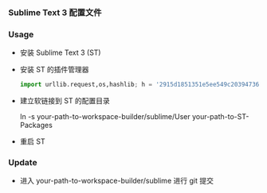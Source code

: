 ### Sublime Text 3 配置文件

### Usage
- 安装 Sublime Text 3 (ST)
- 安装 ST 的插件管理器
	```python
	import urllib.request,os,hashlib; h = '2915d1851351e5ee549c20394736b442' + '8bc59f460fa1548d1514676163dafc88'; pf = 'Package Control.sublime-package'; ipp = sublime.installed_packages_path(); urllib.request.install_opener( urllib.request.build_opener( urllib.request.ProxyHandler()) ); by = urllib.request.urlopen( 'http://packagecontrol.io/' + pf.replace(' ', '%20')).read(); dh = hashlib.sha256(by).hexdigest(); print('Error validating download (got %s instead of %s), please try manual install' % (dh, h)) if dh != h else open(os.path.join( ipp, pf), 'wb' ).write(by)
	```
- 建立软链接到 ST 的配置目录
	
	ln -s your-path-to-workspace-builder/sublime/User your-path-to-ST-Packages
- 重启 ST 

### Update
- 进入 your-path-to-workspace-builder/sublime 进行 git 提交
